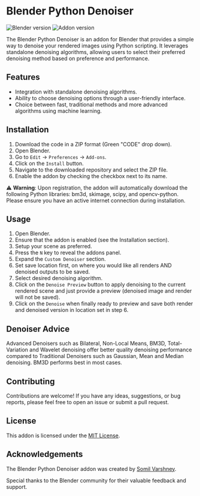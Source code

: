 # Blender Python Denoiser

![Blender version](https://img.shields.io/badge/Blender-2.80+-orange.svg)
![Addon version](https://img.shields.io/badge/Addon%20version-0.1-blue.svg)

The Blender Python Denoiser is an addon for Blender that provides a simple way to denoise your rendered images using Python scripting. It leverages standalone denoising algorithms, allowing users to select their preferred denoising method based on preference and performance.

## Features

-   Integration with standalone denoising algorithms.
-   Ability to choose denoising options through a user-friendly interface.
-   Choice between fast, traditional methods and more advanced algorithms using machine learning.

## Installation

1. Download the code in a ZIP format (Green "CODE" drop down).
2. Open Blender.
3. Go to `Edit` → `Preferences` → `Add-ons`.
4. Click on the `Install` button.
5. Navigate to the downloaded repository and select the ZIP file.
6. Enable the addon by checking the checkbox next to its name.

⚠️ **Warning**: Upon registration, the addon will automatically download the following Python libraries: bm3d, skimage, scipy, and opencv-python. Please ensure you have an active internet connection during installation.

## Usage

1. Open Blender.
2. Ensure that the addon is enabled (see the Installation section).
3. Setup your scene as preferred.
4. Press the `N` key to reveal the addons panel.
5. Expand the `Custom Denoiser` section.
6. Set save location first, on where you would like all renders AND denoised outputs to be saved.
7. Select desired denoising algorithm.
8. Click on the `Denoise Preview` button to apply denoising to the current rendered scene and just provide a preview (denoised image and render will not be saved).
9. Click on the `Denoise` when finally ready to preview and save both render and denoised version in location set in step 6.

## Denoiser Advice

Advanced Denoisers such as Bilateral, Non-Local Means, BM3D, Total-Variation and Wavelet denoising offer better quality denoising performance compared to Traditional Denoisers such as Gaussian, Mean and Median denoising. BM3D performs best in most cases.

## Contributing

Contributions are welcome! If you have any ideas, suggestions, or bug reports, please feel free to open an issue or submit a pull request.

## License

This addon is licensed under the [MIT License](LICENSE).

## Acknowledgements

The Blender Python Denoiser addon was created by [Somil Varshney](https://github.com/smoorf123).

Special thanks to the Blender community for their valuable feedback and support.
